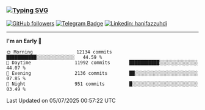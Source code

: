 ### [![Typing SVG](https://readme-typing-svg.herokuapp.com?font=lato&size=22&lines=Hi+There+👋)](https://git.io/typing-svg) 

[![GitHub followers](https://img.shields.io/github/followers/hanifazzuhdi?label=Follow&style=social)](https://github.com/hanifazzuhdi/?tab=follow) 
[![Telegram Badge](https://img.shields.io/badge/-hanif0198-blue?style=social&logo=telegram&link=https://www.t.me/hanif0198/)](https://www.t.me/hanif0198/) 
[![Linkedin: hanifazzuhdi](https://img.shields.io/badge/-hanifazzuhdi-blue?style=flat-square&logo=Linkedin&logoColor=white&link=https://www.linkedin.com/in/hanif-az-zuhdi-69688019b/)](https://www.linkedin.com/in/hanif-az-zuhdi-69688019b/) 

<hr/>

<!--START_SECTION:waka-->
**I'm an Early 🐤** 

```text
🌞 Morning                12134 commits       ███████████░░░░░░░░░░░░░░   44.59 % 
🌆 Daytime                11992 commits       ███████████░░░░░░░░░░░░░░   44.07 % 
🌃 Evening                2136 commits        ██░░░░░░░░░░░░░░░░░░░░░░░   07.85 % 
🌙 Night                  951 commits         █░░░░░░░░░░░░░░░░░░░░░░░░   03.49 % 
```



 Last Updated on 05/07/2025 00:57:22 UTC
<!--END_SECTION:waka-->
